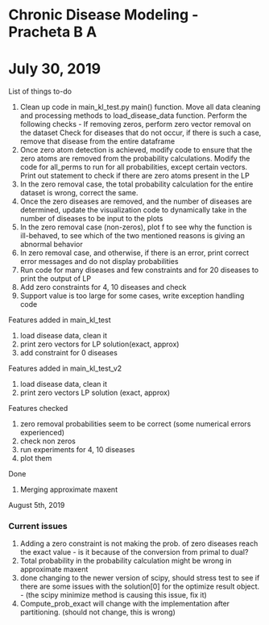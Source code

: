 # Chronic Disease Modeling - Pracheta B A
# July 30, 2019

List of things to-do
1. Clean up code in main_kl_test.py main() function. Move all data cleaning and processing methods to load_disease_data function. Perform the following checks - 
	If removing zeros, perform zero vector removal on the dataset 
	Check for diseases that do not occur, if there is such a case, remove that disease from the entire dataframe 
2. Once zero atom detection is achieved, modify code to ensure that the zero atoms are removed from the probability calculations. Modify the code for all_perms to run for all probabilities, except certain vectors. Print out statement to check if there are zero atoms present in the LP 
3. In the zero removal case, the total probability calculation for the entire dataset is wrong, correct the same. 
4. Once the zero diseases are removed, and the number of diseases are determined, update the visualization code to dynamically take in the number of diseases to be input to the plots 
5. In the zero removal case (non-zeros), plot f to see why the function is ill-behaved, to see which of the two mentioned reasons is giving an abnormal behavior 
6. In zero removal case, and otherwise, if there is an error, print correct error messages and do not display probabilities
7. Run code for many diseases and few constraints and for 20 diseases to print the output of LP 
8. Add zero constraints for 4, 10 diseases and check
9. Support value is too large for some cases, write exception handling code

Features added in main_kl_test 
1. load disease data, clean it
2. print zero vectors for LP solution(exact, approx)
3. add constraint for 0 diseases

Features added in main_kl_test_v2
1. load disease data, clean it 
2. print zero vectors LP solution (exact, approx)

Features checked
1. zero removal probabilities seem to be correct (some numerical errors experienced)
2. check non zeros 
3. run experiments for 4, 10 diseases 
4. plot them 

Done
1. Merging approximate maxent

August 5th, 2019
### Current issues
1. Adding a zero constraint is not making the prob. of zero diseases reach the exact value - is it because of the conversion from primal to dual? 
2. Total probability in the probability calculation might be wrong in approximate maxent
3. done changing to the newer version of scipy, should stress test to see if there are some issues with the solution[0] for the optimize result object. - (the scipy minimize method is causing this issue, fix it)
4. Compute_prob_exact will change with the implementation after partitioning. (should not change, this is wrong)
